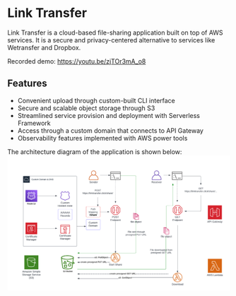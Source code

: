 # Link Transfer
Link Transfer is a cloud-based file-sharing application built on top of AWS services. It is a secure and privacy-centered alternative to services like Wetransfer and Dropbox.

Recorded demo: https://youtu.be/zjTOr3mA_o8

## Features
* Convenient upload through custom-built CLI interface
* Secure and scalable object storage through S3
* Streamlined service provision and deployment with Serverless Framework
* Access through a custom domain that connects to API Gateway
* Observability features implemented with AWS power tools

The architecture diagram of the application is shown below:
![arch-diagram](./AWS-arch-diagram.png)

